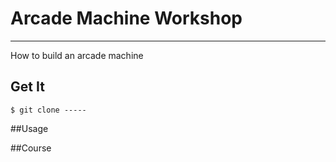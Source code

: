 # Arcade Machine Workshop #
----
How to build an arcade machine

## Get It
    $ git clone -----
##Usage
    
##Course
